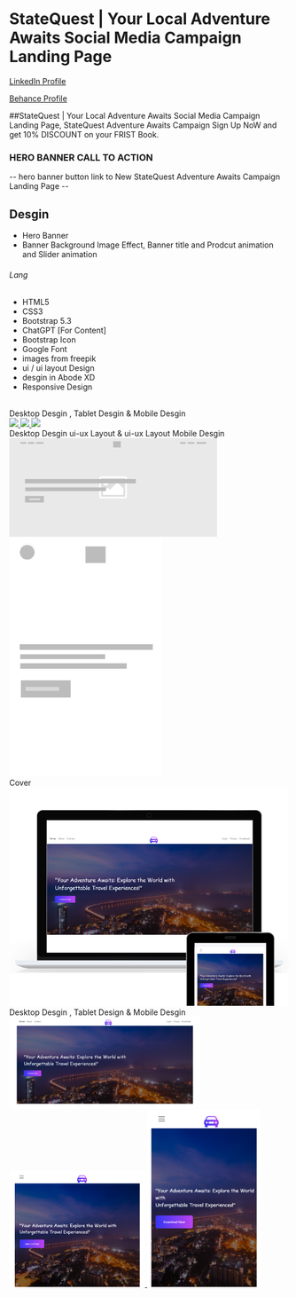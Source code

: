 # StateQuest | Your Local Adventure Awaits Social Media Campaign Landing Page
<a href="https://www.linkedin.com/in/dharmendraverma95/" target="_blank">LinkedIn Profile </a>

<a href="https://www.behance.net/dhirukumar" target="_blank">Behance Profile </a>

##StateQuest | Your Local Adventure Awaits Social Media Campaign Landing Page, StateQuest Adventure Awaits Campaign Sign Up NoW and get 10% DISCOUNT on your FRIST Book.

### HERO BANNER CALL TO ACTION
-- hero banner button link to New StateQuest Adventure Awaits Campaign Landing Page --

## Desgin 
<ul>
  <li>Hero Banner</li>
  <li>Banner Background Image Effect, Banner title and Prodcut animation and Slider animation </li>
</ul>

###### Lang
<ul>
  <li>HTML5</li>
  <li>CSS3</li>
  <li>Bootstrap 5.3</li>
  <li>ChatGPT [For Content]</li>
  <li>Bootstrap Icon</li>
  <li>Google Font</li>
  <li>images from freepik</li>
  <li>ui / ui layout Design</li>
  <li>desgin in Abode XD</li>
  <li>Responsive Design</li>
</ul>


<br>
<span>Desktop Desgin</span> , <span>Tablet Desgin </span> & <span> Mobile Desgin</span><br/>
<a href="https://www.behance.net/gallery/213864383/StateQuest-Landing-Page" target="_blank" >
<img src="./desktop-design.gif" width="375px"/>
</a>
<a href="https://www.behance.net/gallery/213864383/StateQuest-Landing-Page" target="_blank" >
<img src="./tablet-design.gif" width="245px"/>
</a>
<a href="https://www.behance.net/gallery/213864383/StateQuest-Landing-Page" target="_blank" >
<img src="./mboile-design.gif" width="225px"/>
</a>
 <br />
<span>Desktop Desgin ui-ux Layout </span> & <span> ui-ux Layout Mobile Desgin</span><br/>
<a href="https://www.behance.net/gallery/213864383/StateQuest-Landing-Page" target="_blank" >
<img src="./desktop-ui-ux-layout.png" width="375px"/>
</a>
<a href="https://www.behance.net/gallery/213864383/StateQuest-Landing-Page" target="_blank" >
<img src="./mboile-ui-ux-layout.png" width="275px"/>
</a><br />
<span>Cover</span><br/>
<a href="https://www.behance.net/gallery/213864383/StateQuest-Landing-Page" target="_blank" >
<img src="./cover.png" width="575px"/>
</a>
 <br />
<span>Desktop Desgin </span> , <span>Tablet Design</span> & <span> Mobile Desgin</span><br/>
<a href="https://www.behance.net/gallery/213864383/StateQuest-Landing-Page" target="_blank" >
<img src="./desktop-design.png" width="345px"/>
</a>
<a href="https://www.behance.net/gallery/213864383/StateQuest-Landing-Page" target="_blank" >
<img src="./tablet-design.png" width="245px"/>
</a>
<a href="https://www.behance.net/gallery/213864383/StateQuest-Landing-Page" target="_blank" >
<img src="./mboile-design.png" width="205px"/>
</a>
